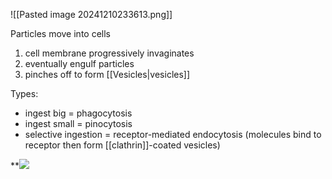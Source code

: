 ![[Pasted image 20241210233613.png]]

Particles move into cells
1. cell membrane progressively invaginates
2. eventually engulf particles
3. pinches off to form [[Vesicles|vesicles]]

Types:
- ingest big = phagocytosis
- ingest small = pinocytosis
- selective ingestion = receptor-mediated endocytosis (molecules bind to receptor then form [[clathrin]]-coated vesicles)

**![](https://lh7-rt.googleusercontent.com/docsz/AD_4nXcwXR_fKdsXsuM1ahyaFkonNdN7VHPHYS6kAdNzcczkVObwKKYl3NslKqI-pBdey71tiFzhCNBePVmBrdb9QNo8L9iCIuta4QkrgftIfNMl-2A9MkPxSlXB66sJ1VIB3rGlcv3twYYqqo7lvxWW9_uErQ8M?key=LTjhvOtrucJpVzSNCF9uAA)
